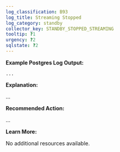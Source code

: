 ```yaml
---
log_classification: B93
log_title: Streaming Stopped
log_category: standby
collector_key: STANDBY_STOPPED_STREAMING
tooltip: ?1
urgency: ?2
sqlstate: ?2
---
```


**Example Postgres Log Output:**

```
...
```

**Explanation:**

...

**Recommended Action:**

...

**Learn More:**

No additional resources available.
